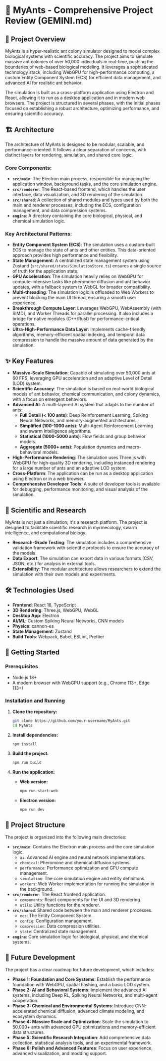 # 🐜 MyAnts - Comprehensive Project Review (GEMINI.md)

## 🌟 Project Overview

MyAnts is a hyper-realistic ant colony simulator designed to model complex biological systems with scientific accuracy. The project aims to simulate massive ant colonies of over 50,000 individuals in real-time, pushing the boundaries of web-based biological modeling. It leverages a sophisticated technology stack, including WebGPU for high-performance computing, a custom Entity Component System (ECS) for efficient data management, and advanced AI for realistic ant behavior.

The simulation is built as a cross-platform application using Electron and React, allowing it to run as a desktop application and in modern web browsers. The project is structured in several phases, with the initial phases focused on establishing a robust architecture, optimizing performance, and ensuring scientific accuracy.

## 🏗️ Architecture

The architecture of MyAnts is designed to be modular, scalable, and performance-oriented. It follows a clear separation of concerns, with distinct layers for rendering, simulation, and shared core logic.

### Core Components:

*   **`src/main`**: The Electron main process, responsible for managing the application window, background tasks, and the core simulation engine.
*   **`src/renderer`**: The React-based frontend, which handles the user interface, data visualization, and 3D rendering of the simulation.
*   **`src/shared`**: A collection of shared modules and types used by both the main and renderer processes, including the ECS, configuration management, and data compression systems.
*   **`engine`**: A directory containing the core biological, physical, and chemical simulation logic.

### Key Architectural Patterns:

*   **Entity Component System (ECS)**: The simulation uses a custom-built ECS to manage the state of ants and other entities. This data-oriented approach provides high performance and flexibility.
*   **State Management**: A centralized state management system using Zustand (`src/shared/state/SimulationStore.ts`) ensures a single source of truth for the application state.
*   **GPU Acceleration**: The simulation heavily relies on WebGPU for compute-intensive tasks like pheromone diffusion and ant behavior updates, with a fallback system to WebGL for broader compatibility.
*   **Multi-threading**: The simulation logic is offloaded to Web Workers to prevent blocking the main UI thread, ensuring a smooth user experience.
*   **Breakthrough Compute Layer**: Leverages WebGPU, WebAssembly (with SIMD), and Worker Threads for parallel processing. It also includes a bridge for native modules (C++/Rust) for performance-critical operations.
*   **Ultra-High-Performance Data Layer**: Implements cache-friendly algorithms, memory-efficient spatial indexing, and temporal data compression to handle the massive amount of data generated by the simulation.

## ✨ Key Features

*   **Massive-Scale Simulation**: Capable of simulating over 50,000 ants at 60 FPS, leveraging GPU acceleration and an adaptive Level of Detail (LOD) system.
*   **Scientific Accuracy**: The simulation is based on real-world biological models of ant behavior, chemical communication, and colony dynamics, with a focus on emergent behaviors.
*   **Advanced AI**: A multi-layered AI system that adapts to the number of ants:
    *   **Full Detail (< 100 ants)**: Deep Reinforcement Learning, Spiking Neural Networks, and memory-augmented architectures.
    *   **Simplified (100-1000 ants)**: Multi-Agent Reinforcement Learning and swarm intelligence algorithms.
    *   **Statistical (1000-5000 ants)**: Flow fields and group behavior models.
    *   **Aggregate (5000+ ants)**: Population dynamics and macro-behavioral models.
*   **High-Performance Rendering**: The simulation uses Three.js with WebGPU for high-quality 3D rendering, including instanced rendering for a large number of ants and an adaptive LOD system.
*   **Cross-Platform**: The application can be run as a desktop application using Electron or in a web browser.
*   **Comprehensive Developer Tools**: A suite of developer tools is available for debugging, performance monitoring, and visual analysis of the simulation.

## 🔬 Scientific and Research

MyAnts is not just a simulation; it's a research platform. The project is designed to facilitate scientific research in myrmecology, swarm intelligence, and computational biology.

*   **Research-Grade Testing**: The simulation includes a comprehensive validation framework with scientific protocols to ensure the accuracy of the models.
*   **Data Export**: The simulation can export data in various formats (CSV, JSON, etc.) for analysis in external tools.
*   **Extensibility**: The modular architecture allows researchers to extend the simulation with their own models and experiments.

## 🛠️ Technologies Used

*   **Frontend**: React 18, TypeScript
*   **3D Rendering**: Three.js, WebGPU, WebGL
*   **Desktop App**: Electron
*   **AI/ML**: Custom Spiking Neural Networks, CNN models
*   **Physics**: cannon-es
*   **State Management**: Zustand
*   **Build Tools**: Webpack, Babel, ESLint, Prettier

## 🚀 Getting Started

### Prerequisites

*   Node.js 18+
*   A modern browser with WebGPU support (e.g., Chrome 113+, Edge 113+)

### Installation and Running

1.  **Clone the repository:**
    ```bash
    git clone https://github.com/your-username/MyAnts.git
    cd MyAnts
    ```

2.  **Install dependencies:**
    ```bash
    npm install
    ```

3.  **Build the project:**
    ```bash
    npm run build
    ```

4.  **Run the application:**
    *   **Web version:**
        ```bash
        npm run start:web
        ```
    *   **Electron version:**
        ```bash
        npm run dev
        ```

## 📂 Project Structure

The project is organized into the following main directories:

*   **`src/main`**: Contains the Electron main process and the core simulation logic.
    *   `ai`: Advanced AI engine and neural network implementations.
    *   `chemical`: Pheromone and chemical diffusion systems.
    *   `performance`: Performance optimization and GPU compute management.
    *   `simulation`: The core simulation engine and entity definitions.
    *   `workers`: Web Worker implementation for running the simulation in the background.
*   **`src/renderer`**: The React frontend application.
    *   `components`: React components for the UI and 3D rendering.
    *   `utils`: Utility functions for the renderer.
*   **`src/shared`**: Shared code between the main and renderer processes.
    *   `ecs`: The Entity Component System.
    *   `config`: Configuration management.
    *   `compression`: Data compression utilities.
    *   `state`: Centralized state management.
*   **`engine`**: Core simulation logic for biological, physical, and chemical systems.

## 🔮 Future Development

The project has a clear roadmap for future development, which includes:

*   **Phase 1: Foundation and Core Systems**: Establish the performance foundation with WebGPU, spatial hashing, and a basic LOD system.
*   **Phase 2: AI and Behavioral Systems**: Implement the advanced AI systems, including Deep RL, Spiking Neural Networks, and multi-agent cooperation.
*   **Phase 3: Chemical and Environmental Systems**: Introduce CNN-accelerated chemical diffusion, advanced climate modeling, and ecosystem dynamics.
*   **Phase 4: Massive Scale and Optimization**: Scale the simulation to 50,000+ ants with advanced GPU optimizations and memory-efficient data structures.
*   **Phase 5: Scientific Research Integration**: Add comprehensive data collection, statistical analysis tools, and an experimental framework.
*   **Phase 6: Polish and Advanced Features**: Focus on user experience, advanced visualization, and modding support.